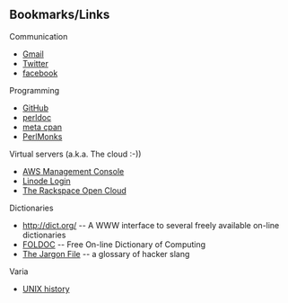 ## Bookmarks/Links

Communication

* [Gmail](https://gmail.com)
* [Twitter](https://twitter.com)
* [facebook](https://www.facebook.com/)

Programming

* [GitHub](https://github.com/)
* [perldoc](http://perldoc.perl.org/)
* [meta cpan](https://metacpan.org/)
* [PerlMonks](http://perlmonks.org/)

Virtual servers (a.k.a. The cloud :-))

* [AWS Management Console](https://console.aws.amazon.com/console/home)
* [Linode Login](https://manager.linode.com/)
* [The Rackspace Open Cloud](https://mycloud.rackspace.com/)

Dictionaries

 * <http://dict.org/> -- A WWW interface to several freely available on-line dictionaries
 * [FOLDOC](http://foldoc.org/) -- Free On-line Dictionary of Computing
 * [The Jargon File](http://www.catb.org/jargon/) -- a glossary of hacker slang

Varia

* [UNIX history](http://www.bell-labs.com/history/unix/)
